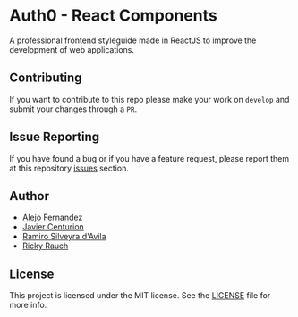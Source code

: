 # Auth0 - React Components

A professional frontend styleguide made in ReactJS to improve the development of web applications.

## Contributing

If you want to contribute to this repo please make your work on `develop` and submit your changes through a `PR`.

## Issue Reporting

If you have found a bug or if you have a feature request, please report them at this repository [issues](https://github.com/rickyrauch/styleguide-boilerplate/issues) section.

## Author

* [Alejo Fernandez]()
* [Javier Centurion]()
* [Ramiro Silveyra d'Avila]()
* [Ricky Rauch](http://twitter.com/rickyrauch)


## License

This project is licensed under the MIT license. See the [LICENSE](LICENSE) file for more info.
